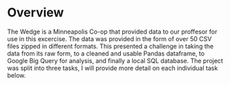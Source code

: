 # Overview
The Wedge is a Minneapolis Co-op that provided data to our proffesor for use in this excercise. The data was provided in the form of over 50 CSV files zipped in different formats. This presented a challenge in taking the data from its raw form, to a cleaned and usable Pandas dataframe, to Google Big Query for analysis, and finally a local SQL database. The project was split into three tasks, I will provide more detail on each individual task below. 

#
